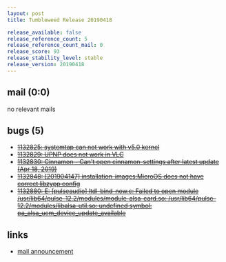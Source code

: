 ```yaml
---
layout: post
title: Tumbleweed Release 20190418

release_available: false
release_reference_count: 5
release_reference_count_mail: 0
release_score: 93
release_stability_level: stable
release_version: 20190418
---
```


## mail (0:0)

no relevant mails

## bugs (5)

<!--more-->

- ~~[1132825: systemtap can not work with v5.0 kernel](https://bugzilla.opensuse.org/show_bug.cgi?id=1132825)~~
- ~~[1132829: UPNP does not work in VLC](https://bugzilla.opensuse.org/show_bug.cgi?id=1132829)~~
- ~~[1132830: Cinnamon - Can't open cinnamon-settings after latest update (Apr 18, 2019)](https://bugzilla.opensuse.org/show_bug.cgi?id=1132830)~~
- ~~[1132848: \[201904147\] installation-images:MicroOS does not have correct libzypp config](https://bugzilla.opensuse.org/show_bug.cgi?id=1132848)~~
- ~~[1132880: E: \[pulseaudio\] ltdl-bind-now.c: Failed to open module /usr/lib64/pulse-12.2/modules/module-alsa-card.so: /usr/lib64/pulse-12.2/modules/libalsa-util.so: undefined symbol: pa_alsa_ucm_device_update_available](https://bugzilla.opensuse.org/show_bug.cgi?id=1132880)~~



## links

- [mail announcement](https://lists.opensuse.org/opensuse-factory/2019-04/msg00304.html)
